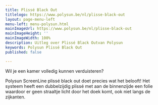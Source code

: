 ```yaml
---
title: Plissé Black Out
titlelogo: https://www.polysun.be/nl/plisse-black-out
layout: page-menu-left
menu-left: menu-polysun.html
mainImageUrl: https://www.polysun.be/nl/plisse-black-out
mainImageHeight: ''
mainImageWidth: 100%
description: Uitleg over Plissé Black Outvan Polysun
keywords: Polysun Plissé Black Out
published: false

---
```

Wil je een kamer volledig kunnen verduisteren? 

Polysun ScreenLine plissé black out doet precies wat het belooft! Het systeem heeft een dubbelzijdig plissé met aan de binnenzijde een folie waardoor er geen straaltje licht door het doek komt, ook niet langs de zijkanten.